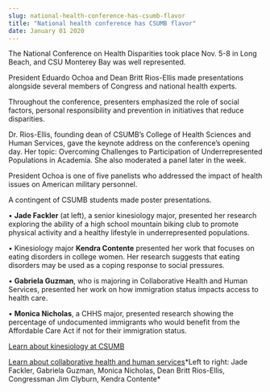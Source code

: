 ```yaml
---
slug: national-health-conference-has-csumb-flavor
title: "National health conference has CSUMB flavor"
date: January 01 2020
---
```


 
<p>
  The National Conference on Health Disparities took place Nov. 5&#45;8 in Long
  Beach, and CSU Monterey Bay was well represented.
</p>
<p>
  President Eduardo Ochoa and Dean Britt Rios&#45;Ellis made presentations
  alongside several members of Congress and national health experts.
</p>
<p>
  Throughout the conference, presenters emphasized the role of social factors,
  personal responsibility and prevention in initiatives that reduce disparities.
</p>
<p>
  Dr. Rios&#45;Ellis, founding dean of CSUMB’s College of Health Sciences and
  Human Services, gave the keynote address on the conference’s opening day. Her
  topic: Overcoming Challenges to Participation of Underrepresented Populations
  in Academia. She also moderated a panel later in the week.
</p>
<p>
  President Ochoa is one of five panelists who addressed the impact of health
  issues on American military personnel.
</p>
<p>A contingent of CSUMB students made poster presentations.</p>
<p>
  • <strong>Jade Fackler</strong> &#40;at left&#41;, a senior kinesiology major,
  presented her research exploring the ability of a high school mountain biking
  club to promote physical activity and a healthy lifestyle in underrepresented
  populations.
</p>
<p>
  • Kinesiology major <strong>Kendra Contente</strong> presented her work that
  focuses on eating disorders in college women. Her research suggests that
  eating disorders may be used as a coping response to social pressures.
</p>
<p>
  • <strong>Gabriela Guzman</strong>, who is majoring in Collaborative Health
  and Human Services, presented her work on how immigration status impacts
  access to health care.
</p>
<p>
  • <strong>Monica Nicholas</strong>, a CHHS major, presented research showing
  the percentage of undocumented immigrants who would benefit from the
  Affordable Care Act if not for their immigration status.
</p>
<p>
  <a href="https://kinesiology.csumb.edu">Learn about kinesiology at CSUMB</a>
</p>
<p>
  <a
    href="https://hhspp.csumb.edu/collaborative&#45;health&#45;human&#45;services&#45;major"
    >Learn about collaborative health and human services</a
  >&#42;Left to right: Jade Fackler, Gabriela Guzman, Monica Nicholas, Dean
  Britt Rios&#45;Ellis, Congressman Jim Clyburn, Kendra Contente&#42;
</p>
 
